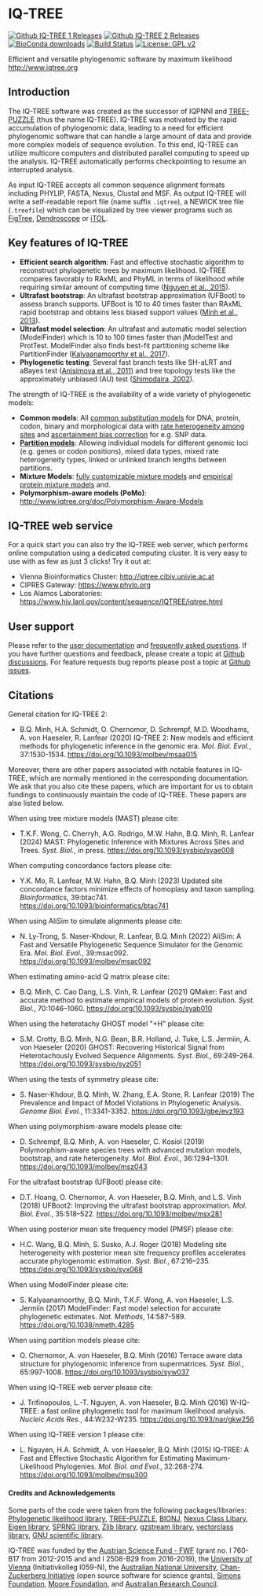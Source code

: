 IQ-TREE
=======

[![Github IQ-TREE 1 Releases](https://img.shields.io/github/downloads/Cibiv/IQ-TREE/total.svg?style=social&logo=github&label=iqtree1%20download)](https://github.com/Cibiv/IQ-TREE/releases)
[![Github IQ-TREE 2 Releases](https://img.shields.io/github/downloads/iqtree/iqtree2/total.svg?style=social&logo=github&label=iqtree2%20download)](https://github.com/iqtree/iqtree2/releases)
[![BioConda downloads](https://img.shields.io/conda/dn/bioconda/iqtree.svg?style=flag&label=BioConda%20install)](https://anaconda.org/bioconda/iqtree)
[![Build Status](https://github.com/iqtree/iqtree2/workflows/Build/badge.svg)](https://github.com/iqtree/iqtree2/actions)
[![License: GPL v2](https://img.shields.io/badge/License-GPL%20v2-blue.svg)](https://www.gnu.org/licenses/old-licenses/gpl-2.0.en.html)


Efficient and versatile phylogenomic software by maximum likelihood <http://www.iqtree.org>

Introduction
------------

The IQ-TREE software was created as the successor of IQPNNI and [TREE-PUZZLE](http://www.tree-puzzle.de) (thus the name IQ-TREE). IQ-TREE was motivated by the rapid accumulation of phylogenomic data, leading to a need for efficient phylogenomic software that can handle a large amount of data and provide more complex models of sequence evolution. To this end, IQ-TREE can utilize multicore computers and distributed parallel computing to speed up the analysis. IQ-TREE automatically performs checkpointing to resume an interrupted analysis.

As input IQ-TREE accepts all common sequence alignment formats including PHYLIP, FASTA, Nexus, Clustal and MSF. As output IQ-TREE will write a self-readable report file (name suffix `.iqtree`), a NEWICK tree file (`.treefile`)  which can be visualized by tree viewer programs such as [FigTree](http://tree.bio.ed.ac.uk/software/figtree/), [Dendroscope](http://dendroscope.org) or [iTOL](http://itol.embl.de).


Key features of IQ-TREE
-----------------------

* __Efficient search algorithm__: Fast and effective stochastic algorithm to reconstruct phylogenetic trees by maximum likelihood. IQ-TREE compares favorably to RAxML and PhyML in terms of likelihood while requiring similar amount of computing time ([Nguyen et al., 2015]).
* __Ultrafast bootstrap__: An ultrafast bootstrap approximation (UFBoot) to assess branch supports. UFBoot is 10 to 40 times faster than RAxML rapid bootstrap and obtains less biased support values ([Minh et al., 2013]).
* __Ultrafast model selection__: An ultrafast and automatic model selection (ModelFinder) which is 10 to 100 times faster than jModelTest and ProtTest. ModelFinder also finds best-fit partitioning scheme like PartitionFinder ([Kalyaanamoorthy et al., 2017]).
* __Phylogenetic testing__: Several fast branch tests like SH-aLRT and aBayes test ([Anisimova et al., 2011]) and tree topology tests like the approximately unbiased (AU) test ([Shimodaira, 2002]).


The strength of IQ-TREE is the availability of a wide variety of phylogenetic models:

* __Common models__: All [common substitution models](http://www.iqtree.org/doc/Substitution-Models) for DNA, protein, codon, binary and morphological data with [rate heterogeneity among sites](http://www.iqtree.org/doc/Substitution-Models/#rate-heterogeneity-across-sites) and [ascertainment bias correction](http://www.iqtree.org/doc/Substitution-Models/#ascertainment-bias-correction) for e.g. SNP data.
* __[Partition models](http://www.iqtree.org/doc/Complex-Models/#partition-models)__: Allowing individual models for different genomic loci (e.g. genes or codon positions), mixed data types, mixed rate heterogeneity types, linked or unlinked branch lengths between partitions.
* __Mixture Models__: [fully customizable mixture models](http://www.iqtree.org/doc/Complex-Models/#mixture-models) and [empirical protein mixture models](http://www.iqtree.org/doc/Substitution-Models/#protein-models) and.
* __Polymorphism-aware models (PoMo)__: <http://www.iqtree.org/doc/Polymorphism-Aware-Models>


IQ-TREE web service
-------------------

For a quick start you can also try the IQ-TREE web server, which performs 
online computation using a dedicated computing cluster. It is very easy to use 
with as few as just 3 clicks! Try it out at:

* Vienna Bioinformatics Cluster: <http://iqtree.cibiv.univie.ac.at>
* CIPRES Gateway: <https://www.phylo.org>
* Los Alamos Laboratories: <https://www.hiv.lanl.gov/content/sequence/IQTREE/iqtree.html>

User support
------------

Please refer to the [user documentation](http://www.iqtree.org/doc/) and 
[frequently asked questions](http://www.iqtree.org/doc/Frequently-Asked-Questions). 
If you have further questions and feedback, please create a topic at 
[Github discussions](https://github.com/iqtree/iqtree2/discussions).
For feature requests bug reports please post a topic at
[Github issues](https://github.com/iqtree/iqtree2/issues).

Citations
---------

General citation for IQ-TREE 2:

* B.Q. Minh, H.A. Schmidt, O. Chernomor, D. Schrempf, M.D. Woodhams, A. von Haeseler, R. Lanfear (2020) 
  IQ-TREE 2: New models and efficient methods for phylogenetic inference in the genomic era.
  *Mol. Biol. Evol.*, 37:1530-1534. <https://doi.org/10.1093/molbev/msaa015>

Moreover, there are other papers associated with notable features in IQ-TREE,
which are normally mentioned in the corresponding documentation. We ask that you also
cite these papers, which are important for us to obtain fundings to 
continuously maintain the code of IQ-TREE. These papers are also listed below.

When using tree mixture models (MAST) please cite:

* T.K.F. Wong, C. Cherryh, A.G. Rodrigo, M.W. Hahn, B.Q. Minh, R. Lanfear (2024)
  MAST: Phylogenetic Inference with Mixtures Across Sites and Trees.
  _Syst. Biol._, in press. <https://doi.org/10.1093/sysbio/syae008>

When computing concordance factors please cite:

* Y.K. Mo, R. Lanfear, M.W. Hahn, B.Q. Minh (2023)
  Updated site concordance factors minimize effects of homoplasy and taxon sampling.
  _Bioinformatics_, 39:btac741. <https://doi.org/10.1093/bioinformatics/btac741>

When using AliSim to simulate alignments please cite:

* N. Ly-Trong, S. Naser-Khdour, R. Lanfear, B.Q. Minh (2022)
  AliSim: A Fast and Versatile Phylogenetic Sequence Simulator for the Genomic Era.
  *Mol. Biol. Evol.*, 39:msac092. <https://doi.org/10.1093/molbev/msac092>

When estimating amino-acid Q matrix please cite:

* B.Q. Minh, C. Cao Dang, L.S. Vinh, R. Lanfear (2021)
  QMaker: Fast and accurate method to estimate empirical models of protein evolution.
  _Syst. Biol._, 70:1046–1060. <https://doi.org/10.1093/sysbio/syab010>

When using the heterotachy GHOST model "+H" please cite:

* S.M. Crotty, B.Q. Minh, N.G. Bean, B.R. Holland, J. Tuke, L.S. Jermiin, A. von Haeseler (2020)
  GHOST: Recovering Historical Signal from Heterotachously Evolved Sequence Alignments.
  _Syst. Biol._, 69:249-264. <https://doi.org/10.1093/sysbio/syz051>

When using the tests of symmetry please cite:

* S. Naser-Khdour, B.Q. Minh, W. Zhang, E.A. Stone, R. Lanfear (2019) 
  The Prevalence and Impact of Model Violations in Phylogenetic Analysis. 
  *Genome Biol. Evol.*, 11:3341-3352. <https://doi.org/10.1093/gbe/evz193>

When using polymorphism-aware models please cite:

* D. Schrempf, B.Q. Minh, A. von Haeseler, C. Kosiol (2019) 
  Polymorphism-aware species trees with advanced mutation models, bootstrap, and rate heterogeneity. 
  *Mol. Biol. Evol.*, 36:1294–1301. <https://doi.org/10.1093/molbev/msz043>

For the ultrafast bootstrap (UFBoot) please cite:

* D.T. Hoang, O. Chernomor, A. von Haeseler, B.Q. Minh, and L.S. Vinh (2018) 
  UFBoot2: Improving the ultrafast bootstrap approximation. 
  *Mol. Biol. Evol.*, 35:518–522. <https://doi.org/10.1093/molbev/msx281>

When using posterior mean site frequency model (PMSF) please cite:

* H.C. Wang, B.Q. Minh, S. Susko, A.J. Roger (2018) 
  Modeling site heterogeneity with posterior mean site frequency profiles 
  accelerates accurate phylogenomic estimation. 
  *Syst. Biol.*, 67:216–235. <https://doi.org/10.1093/sysbio/syx068>

When using ModelFinder please cite:

* S. Kalyaanamoorthy, B.Q. Minh, T.K.F. Wong, A. von Haeseler, L.S. Jermiin (2017) 
  ModelFinder: Fast model selection for accurate phylogenetic estimates. 
  *Nat. Methods*, 14:587-589. <https://doi.org/10.1038/nmeth.4285>

When using partition models please cite:

* O. Chernomor, A. von Haeseler, B.Q. Minh (2016) 
  Terrace aware data structure for phylogenomic inference from supermatrices. 
  *Syst. Biol.*, 65:997-1008. <https://doi.org/10.1093/sysbio/syw037>

When using IQ-TREE web server please cite:

* J. Trifinopoulos, L.-T. Nguyen, A. von Haeseler, B.Q. Minh (2016) 
  W-IQ-TREE: a fast online phylogenetic tool for maximum likelihood analysis.
  *Nucleic Acids Res.*, 44:W232-W235. <https://doi.org/10.1093/nar/gkw256>

When using IQ-TREE version 1 please cite:

* L. Nguyen, H.A. Schmidt, A. von Haeseler, B.Q. Minh (2015)
  IQ-TREE: A Fast and Effective Stochastic Algorithm for Estimating Maximum-Likelihood Phylogenies.
  _Mol. Biol. and Evol._, 32:268-274. <https://doi.org/10.1093/molbev/msu300>

#### Credits and Acknowledgements

Some parts of the code were taken from the following packages/libraries: [Phylogenetic likelihood library](http://www.libpll.org), [TREE-PUZZLE](http://www.tree-puzzle.de), 
[BIONJ](http://dx.doi.org/10.1093/oxfordjournals.molbev.a025808), [Nexus Class Libary](http://dx.doi.org/10.1093/bioinformatics/btg319), [Eigen library](http://eigen.tuxfamily.org/),
[SPRNG library](http://www.sprng.org), [Zlib library](http://www.zlib.net), [gzstream library](http://www.cs.unc.edu/Research/compgeom/gzstream/), [vectorclass library](http://www.agner.org/optimize/), [GNU scientific library](https://www.gnu.org/software/gsl/).


IQ-TREE was funded by the [Austrian Science Fund - FWF](http://www.fwf.ac.at/) 
(grant no. I 760-B17 from 2012-2015 and and I 2508-B29 from 2016-2019),
the [University of Vienna](https://www.univie.ac.at/) (Initiativkolleg I059-N),
the [Australian National University](https://www.anu.edu.au),
[Chan-Zuckerberg Initiative](https://chanzuckerberg.com) (open source software for science grants),
[Simons Foundation](https://www.simonsfoundation.org), [Moore Foundation](https://www.moore.org),
and [Australian Research Council](https://www.arc.gov.au).


[Anisimova et al., 2011]: http://dx.doi.org/10.1093/sysbio/syr041
[Guindon et al., 2010]: http://dx.doi.org/10.1093/sysbio/syq010
[Kalyaanamoorthy et al., 2017]: https://doi.org/10.1038/nmeth.4285
[Minh et al., 2013]: http://dx.doi.org/10.1093/molbev/mst024
[Nguyen et al., 2015]: http://dx.doi.org/10.1093/molbev/msu300
[Shimodaira, 2002]: http://dx.doi.org/10.1080/10635150290069913
